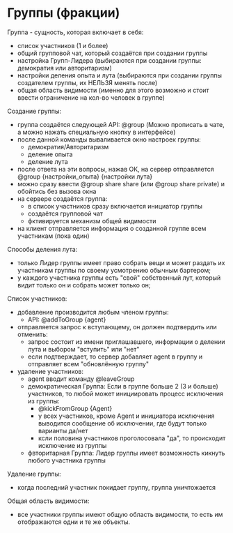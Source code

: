 ﻿
# Группы (фракции) #

Группа - cущность, которая включает в себя:

- список участников (1 и более)
- общий групповой чат, который создаётся при создании группы
- настройка Групп-Лидера (выбираются при создании группы: демократия или авторитаризм)
- настройки деления опыта и лута (выбираются при создании группы создателем группы, их НЕЛЬЗЯ менять после)
- общая область видимости (именно для этого возможно и стоит ввести ограничение на кол-во человек в группе)


Создание группы:

- группа создаётся следующей API: @group (Можно прописать в чате, а можно нажать специальную кнопку в интерфейсе)
- после данной команды вываливается окно настроек группы:
	- демократия/Авторитаризм
	- деление опыта
	- деление лута
- после ответа на эти вопросы, нажав ОК, на сервер отправляется @group {настройки_опыта} {настройки лута}
- можно сразу ввести @group share share (или @group share private) и обойтись без вызова окна
- на сервере создаётся группа:
	- в список участников сразу включается инициатор группы
	- создаётся групповой чат
	- фктивируется механизм общей видимости
- на клиент отправляется информация о созданной группе всем участникам (пока один)


Способы деления лута:

- только Лидер группы имеет право собрать вещи и может раздать их участникам группы по своему усмотрению обычным бартером;
- у каждого участника группы есть "свой" собственный лут, который видит только он и собрать может только он;


Список участников:

- добавление производится любым членом группы:
	- API: @addToGroup {agent}
- отправляется запрос к вступающему, он должен подтвердить или отменить:
	- запрос состоит из имени приглашавшего, информации о делении лута и выбором "вступить" или "нет"
	- если подтверждает, то сервер добавляет agent в группу и отправляет всем "обновлённую группу"
- удаление участников:
	- agent вводит команду @leaveGroup
	- демократическая Группа: Если в группе больше 2 (3 и больше) участников, то любой может инициировать процесс исключения из группы:
		- @kickFromGroup {Agent}
		- у всех участников, кроме Agent и инициатора исключения выводится сообщение об исключении, где будут только варианты да/нет
		- ксли половина участников проголосовала "да", то происходит исключение из группы
	- фвторитарная Группа: Лидер группы имеет возможность кикнуть любого участника группы


Удаление группы:

- когда последний участник покидает группу, группа уничтожается

Общая область видимости:

- все участники группы имеют общую область видимости, то есть им отображаются одни и те же объекты.
